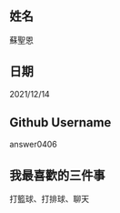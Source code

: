 姓名
----
蘇聖恩

日期
----
2021/12/14

Github Username
---------------
answer0406

我最喜歡的三件事
---------------
打籃球、打排球、聊天
